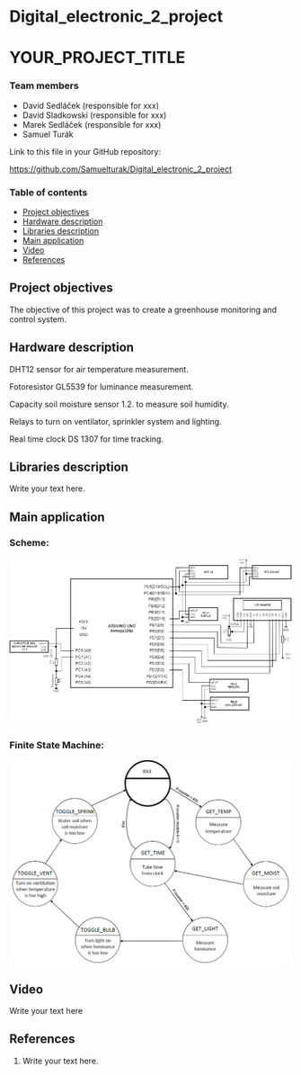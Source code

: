 # Digital_electronic_2_project


# YOUR_PROJECT_TITLE

### Team members

* David Sedláček (responsible for xxx)
* David Sladkowski (responsible for xxx)
* Marek Sedláček (responsible for xxx)
* Samuel Turák

Link to this file in your GitHub repository:

https://github.com/Samuelturak/Digital_electronic_2_project

### Table of contents

* [Project objectives](#objectives)
* [Hardware description](#hardware)
* [Libraries description](#libs)
* [Main application](#main)
* [Video](#video)
* [References](#references)

<a name="objectives"></a>

## Project objectives

The objective of this project was to create a greenhouse monitoring and control system.

<a name="hardware"></a>

## Hardware description

DHT12 sensor for air temperature measurement.

<a name="hardware"></a>

Fotoresistor GL5539 for luminance measurement.

<a name="hardware"></a>

Capacity soil moisture sensor 1.2. to measure soil humidity.

<a name="hardware"></a>

Relays to turn on ventilator, sprinkler system and lighting.

<a name="hardware"></a>

Real time clock DS 1307 for time tracking.

<a name="libs"></a>

## Libraries description

Write your text here.

<a name="main"></a>

## Main application

### Scheme:

![your figure](Images/schéma.png)

### Finite State Machine:

![your figure](Images/state_machine.PNG)

<a name="video"></a>

## Video

Write your text here

<a name="references"></a>

## References

1. Write your text here.